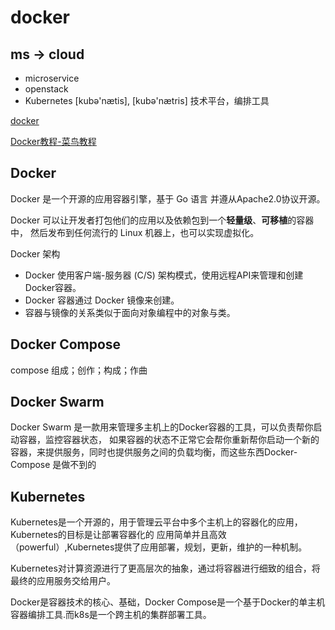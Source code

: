 # docker

## ms -> cloud
* microservice
* openstack
* Kubernetes [kubə'nætis], [kubə'nætris] 技术平台，编排工具


[docker](https://www.jianshu.com/p/2a9ae69c337d)

[Docker教程-菜鸟教程](https://www.runoob.com/docker/docker-tutorial.html)

## Docker
Docker 是一个开源的应用容器引擎，基于 Go 语言 并遵从Apache2.0协议开源。

Docker 可以让开发者打包他们的应用以及依赖包到一个**轻量级**、**可移植**的容器中，
然后发布到任何流行的 Linux 机器上，也可以实现虚拟化。


Docker 架构
- Docker 使用客户端-服务器 (C/S) 架构模式，使用远程API来管理和创建Docker容器。
- Docker 容器通过 Docker 镜像来创建。
- 容器与镜像的关系类似于面向对象编程中的对象与类。

## Docker Compose
compose 组成；创作；构成；作曲

## Docker Swarm
Docker Swarm 是一款用来管理多主机上的Docker容器的工具，可以负责帮你启动容器，监控容器状态，
如果容器的状态不正常它会帮你重新帮你启动一个新的容器，来提供服务，同时也提供服务之间的负载均衡，而这些东西Docker-Compose 是做不到的

## Kubernetes
Kubernetes是一个开源的，用于管理云平台中多个主机上的容器化的应用，Kubernetes的目标是让部署容器化的
应用简单并且高效（powerful）,Kubernetes提供了应用部署，规划，更新，维护的一种机制。

Kubernetes对计算资源进行了更高层次的抽象，通过将容器进行细致的组合，将最终的应用服务交给用户。

Docker是容器技术的核心、基础，Docker Compose是一个基于Docker的单主机容器编排工具.而k8s是一个跨主机的集群部署工具。